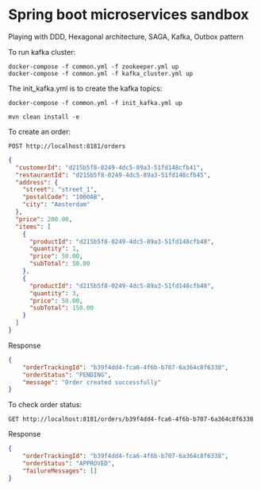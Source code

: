 # Spring boot microservices sandbox
Playing with DDD, Hexagonal architecture, SAGA, Kafka, Outbox pattern 

To run kafka cluster:
```
docker-compose -f common.yml -f zookeeper.yml up
docker-compose -f common.yml -f kafka_cluster.yml up
```


The init_kafka.yml is to create the kafka topics:

```
docker-compose -f common.yml -f init_kafka.yml up
```

```
mvn clean install -e 
```

To create an order:
```
POST http://localhost:8181/orders
```

```json
{
  "customerId": "d215b5f8-0249-4dc5-89a3-51fd148cfb41",
  "restaurantId": "d215b5f8-0249-4dc5-89a3-51fd148cfb45",
  "address": {
    "street": "street_1",
    "postalCode": "1000AB",
    "city": "Amsterdam"
  },
  "price": 200.00,
  "items": [
    {
      "productId": "d215b5f8-0249-4dc5-89a3-51fd148cfb48",
      "quantity": 1,
      "price": 50.00,
      "subTotal": 50.00
    },
    {
      "productId": "d215b5f8-0249-4dc5-89a3-51fd148cfb48",
      "quantity": 3,
      "price": 50.00,
      "subTotal": 150.00
    }
  ]
}
```

Response

```json
{
    "orderTrackingId": "b39f4dd4-fca6-4f6b-b707-6a364c8f6338",
    "orderStatus": "PENDING",
    "message": "Order created successfully"
}
```

To check order status:
```
GET http://localhost:8181/orders/b39f4dd4-fca6-4f6b-b707-6a364c8f6338
```

Response
```json
{
    "orderTrackingId": "b39f4dd4-fca6-4f6b-b707-6a364c8f6338",
    "orderStatus": "APPROVED",
    "failureMessages": []
}
```